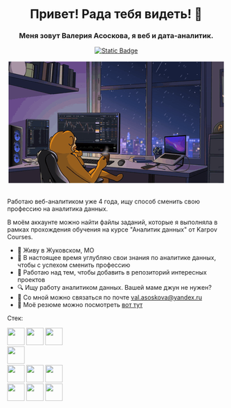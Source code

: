 <div id='header' align='center'>
  <h1>Привет! Рада тебя видеть! 👋</h1>
  <h3>Меня зовут Валерия Асоскова, я веб и дата-аналитик.</h3>
</div>
<div id='socials' align='center'>
  <a href='https://t.me/orsanroy'>
    <img alt="Static Badge" src="https://img.shields.io/badge/telegram-%23075859?style=for-the-badge&logo=telegram&logoColor=white&link=https%3A%2F%2Ft.me%2Forsanroy">
  </a>
</div>
<br>
<div id='gif' align='center'>
  <img alt="Gif" src="https://github.com/val-asoskova/val-asoskova/blob/main/ponke-ponkesol.gif">
</div>
<br>

Работаю веб-аналитиком уже 4 года, ищу способ сменить свою профессию на аналитика данных.

В моём аккаунте можно найти файлы заданий, которые я выполняла в рамках прохождения обучения на курсе "Аналитик данных" от Karpov Courses.

* 📍 Живу в Жуковском, МО
* 🌱 В настоящее время углубляю свои знания по аналитике данных, чтобы с успехом сменить профессию
* 🔮 Работаю над тем, чтобы добавить в репозиторий интересных проектов
* 🔍 Ищу работу аналитиком данных. Вашей маме джун не нужен? 
* 📧 Со мной можно связаться по почте val.asoskova@yandex.ru 
* 📜 Моё резюме можно посмотреть [вот тут](https://disk.yandex.ru/i/UbNxY87xPnzVQw)

Стек:
<br>
<div id='skills'>
    <div id='programming-languages'>
      <img src="https://cdn.jsdelivr.net/gh/devicons/devicon@latest/icons/python/python-original.svg" width="40" height="40"/>
      <img src="https://cdn.jsdelivr.net/gh/devicons/devicon@latest/icons/postgresql/postgresql-original.svg" width="40" height="40"/>
      <img src="https://cdn.jsdelivr.net/gh/devicons/devicon@latest/icons/javascript/javascript-original.svg" width="40" height="40"/>
    </div>
    <div id='etl'>
       <img src="https://cdn.jsdelivr.net/gh/devicons/devicon@latest/icons/apacheairflow/apacheairflow-original.svg" width="40" height="40"/>
    </div>
    <div id='software'>
      <img src="https://devicon-website.vercel.app/api/anaconda/original.svg" width="40" height="40"/>
      <img src="https://devicon-website.vercel.app/api/vscode/original.svg" width="40" height="40"/>
      <img src="https://cdn.jsdelivr.net/gh/devicons/devicon@latest/icons/jupyter/jupyter-original.svg" width="40" height="40"/>
    </div>
    <div id='data-visualisation'>
     <img src="https://img.icons8.com/color/48/power-bi-2021.png" width="40" height="40"/>
    <img src="https://img.icons8.com/color/48/tableau-software.png" width="40" height="40"/>
    <img src="https://img.icons8.com/color/48/google-looker.png" width="40" height="40"/>     
    </div>
</div>
